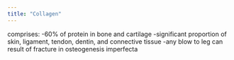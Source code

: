 ```yaml
---
title: "Collagen"
---
```

comprises:
-60% of protein in bone and cartilage 
-significant proportion of skin, ligament, tendon, dentin, and connective tissue
-any blow to leg can result of fracture in osteogenesis imperfecta

